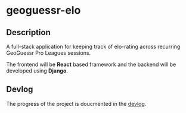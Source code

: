 # geoguessr-elo

## Description
A full-stack application for keeping track of elo-rating across recurring GeoGuessr Pro Leagues sessions.

The frontend will be **React** based framework and the backend will be developed using **Django**.

## Devlog
The progress of the project is doucmented in the [devlog](docs/devlog.md).
